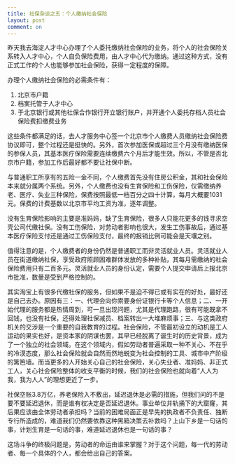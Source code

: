```yaml
---
title: 社保杂谈之五：个人缴纳社会保险
layout: post
comment: on
---
```


昨天我去海淀人才中心办理了个人委托缴纳社会保险的业务，将个人的社会保险关系转入人才中心，个人自负保险费用，由人才中心代为缴纳。通过这种方式，没有正式工作的个人也能够参加社会保险，获得一定程度的保障。

<!--excerpt-->

办理个人缴纳社会保险的必需条件有：
1. 北京市户籍
2. 档案托管于人才中心
3. 于北京银行或其他社保合作银行开立银行账户，并开通个人委托存档人员社会保险费扣缴费业务

这些条件都满足的话，去人才服务中心签一个北京市个人缴费人员缴纳社会保险费协议即可，整个过程还是挺快的。另外，首次参加医保或超过三个月没有缴纳医保的参保人员，其基本医疗保险需要连续缴费六个月后才能生效。所以，不管是否北京市户籍，参加工作后最好都不要让社保中断。

与普通职工所享有的五险一金不同，个人缴费首先没有住房公积金，其和社会保险本来就分属两个系统。另外，个人缴费也没有生育保险和工伤保险，仅需缴纳养老、医疗、失业三种保险，保费按照最低一档百分之四十计算，每月大概要1031元。保费的计费基数以北京市平均工资为准，逐年调整。

没有生育保险影响的主要是准妈妈，缺了生育保险，很多人只能花更多的钱寻求空壳公司代缴社保。没有工伤保险，对劳动者影响也很大，发生工伤事故后，通过基本医疗保险支付还是通过工伤保险支付，最终的报销比例可能会是天壤之别。

值得注意的是，个人缴费者的身份仍然是普通职工而非灵活就业人员。灵活就业人员在街道缴纳社保，享受政府照顾困难群体发放的多种补贴，其每月需缴纳的社会保险费用只有二百多元。灵活就业人员的身份认定，需要个人提交申请后上报北京市批准，数量是受到严格控制的。

其实淘宝上有很多代缴社保的服务，但如果不是迫不得已或有实在的好处，最好还是自己去办。原因有三：一、代理会向你索要身份证银行卡等个人信息；二、一开始代理的服务都是热情周到，可一旦出现问题，尤其是代理跑路，很有可能既拿不回钱，也没有社保，还得处理社保减员、档案转出一大堆麻烦事；三、与这类政府机关的交涉是一个重要的自我教育的过程。社会保险，不管最初设立的动机是工人运动的果实也好，是资本家的阴谋也罢，其早已经脱离了诞生时的历史背景，成为了一个独立的社会领域。在这个领域内，假如劳动者普遍采取一种不关心、不在乎的冷漠态度，那么社会保险就会自然而然地蜕变为社会控制的工具、城市中产阶级的篱笆墙。而当更多的人开始关心自己的社会保险，关心失业者、准妈妈、非正式工人，关心社会保险整体的收支平衡的时候，我们的社会保险也就向着“人人为我，我为人人”的理想更近了一步。

社保空账3.8万亿，养老保险入不敷出，延迟退休是必需的措施，但我们问的不是要不要延迟退休，而是谁有权决定是否延迟退休。事业单位并轨捅下的大窟窿，其后果应该由全体劳动者承担吗？当前的困难局面正是早先的执政者不负责任、独断专行所造成的，难道我们仍然要依靠这种黑箱决策去补救吗？上山下乡是一句话的事，计划生育是一句话的事，难道延迟退休也是一句话的事？

这场斗争的终极问题是，劳动者的命运由谁来掌握？对于这个问题，每一代的劳动者、每一个具体的个人，都会给出自己的答案。
